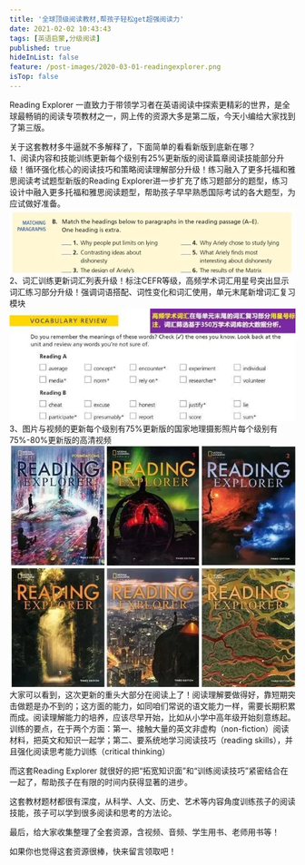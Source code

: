 ```yaml
---
title: '全球顶级阅读教材,帮孩子轻松get超强阅读力'
date: 2021-02-02 10:43:43
tags: [英语启蒙,分级阅读]
published: true
hideInList: false
feature: /post-images/2020-03-01-readingexplorer.png
isTop: false
---
```

<p>
	Reading Explorer&nbsp;一直致力于带领学习者在英语阅读中探索更精彩的世界，是全球最畅销的阅读专项教材之一，网上传的资源大多是第二版，今天小编给大家找到了第三版。
</p>
关于这套教材多牛逼就不多解释了，下面简单的看看新版到底新在哪？<br />
1、阅读内容和技能训练更新每个级别有25%更新版的阅读篇章阅读技能部分升级！循环强化核心的阅读技巧和策略阅读理解部分升级！练习融入了更多托福和雅思阅读考试题型新版的Reading Explorer进一步扩充了练习题部分的题型，练习设计中融入更多托福和雅思阅读题型，帮助孩子早早熟悉国际考试的各大题型，为应试做好准备。<img src="/images/33280-afee10a8b2300da9.png" /><br />
2、词汇训练更新词汇列表升级！标注CEFR等级，高频学术词汇用星号突出显示词汇练习部分升级！强调词语搭配、词性变化和词汇使用，单元末尾新增词汇复习模块<img src="/images/33280-b91fc24155bf7e6d.png" /><br />
3、图片与视频的更新每个级别有75%更新版的国家地理摄影照片每个级别有75%-80%更新版的高清视频<img src="/images/33280-c4ebd8f2b5f1b57c.png" /><br />
大家可以看到，这次更新的重头大部分在阅读上了！阅读理解要做得好，靠短期突击做题是办不到的；这方面的能力，如同咱们常说的语文能力一样，需要长期积累而成。阅读理解能力的培养，应该尽早开始，比如从小学中高年级开始刻意练起。训练的要点，在于两个方面：第一、接触大量的英文非虚构（non-fiction）阅读材料，把英文和知识一起学；第二、要系统地学习阅读技巧（reading skills），并且强化阅读思考能力训练（critical thinking）
<p>
	而这套Reading Explorer 就很好的把“拓宽知识面”和“训练阅读技巧”紧密结合在一起了，帮助孩子在有限的时间内获得显著的进步。
</p>
这套教材题材都很有深度，从科学、人文、历史、艺术等内容角度训练孩子的阅读技能，孩子可以学到很多阅读和思考的方法论。
<p>
	最后，给大家收集整理了全套资源，含视频、音频、学生用书、老师用书等！
</p>
<p>
	如果你也觉得这套资源很棒，快来留言领取吧！
</p>

